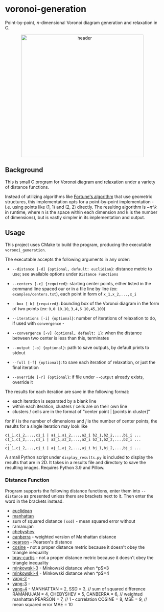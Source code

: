 # voronoi-generation
Point-by-point, *n*-dimensional Voronoi diagram generation and relaxation in C.

<p align="center">
  <img width="400" src="https://media3.giphy.com/media/9FaM4l3F6FLsjvatmk/giphy.gif?cid=790b761167f73c5c8d9807451e5d20ddfc6e121b299f8d03&rid=giphy.gif&ct=g" alt="header">
</p>

## Background 

This is small C program for [Voronoi diagram](https://en.wikipedia.org/wiki/Voronoi_diagram) and [relaxation](https://en.wikipedia.org/wiki/Lloyd%27s_algorithm) under a variety of distance functions.

Instead of utilizing algorithms like [Fortune's algorithm](https://en.wikipedia.org/wiki/Fortune%27s_algorithm) that use geometric structures, this implementation opts for a point-by-point implementation - i.e. using points like (1, 1) and (2, 2) directly. The resulting algorithm is ~*n*^*k* in runtime, where n is the space within each dimension and k is the number of dimensions), but is vastly simpler in its implementation and output.

## Usage

This project uses CMake to build the program, producing the executable `voronoi_generation`.

The executable accepts the following arguments in any order:

- `--distance [-d] {optional, default: euclidian}`: distance metric to use; see available options under `Distance Functions`

- `--centers [-c] {required}`: starting center points, either listed in the command line spaced our or in a file line by line (ex: `examples/centers.txt`), each point in form of `x_1,x_2,...,x_i`

- `--box [-b] {required}`: bounding box of the Voronoi diagram in the form of two points (ex: `0,0 10,10`, `3,4,6 10,45,100`)

- `--iterations [-i] {optional}`: number of iterations of relaxation to do, if used with `convergence` - 

- `--convergence [-v] {optional, default: 1}`: when the distance between two center is less than this, terminates

- `--output [-o] {optional}`: path to save outputs, by default prints to stdout

- `--full [-f] {optional}`: to save each iteration of relaxation, or just the final iteration

- `--override [-r] {optional}`: if file under `--output` already exists, override it

The results for each iteration are save in the following format:
- each iteration is separated by a blank line
- within each iteration, clusters / cells are on their own line
- clusters / cells are in the format of "center point | [points in cluster]"

for if *i* is the number of dimensions and *j* is the number of center points, the results for a single iteration may look like
```
c1_1,c1_2,...,c1_i | a1_1,a1_2,...,a2_i b2_1,b2_2,...,b1_i ...
c1_1,c1_2,...,c1_i | a2_1,a2_2,...,a2_i b2_1,b2_2,...,b2_i ...
...
cj_1,cj_2,...,cj_i | aj_1,aj_2,...,aj_i bj_1,bj_2,...,bj_i ...
```

A small Python script under `display_results.py` is included to display the results that are in 2D. It takes in a results file and directory to save the resulting images. Requires Python 3.9 and Pillow.

### Distance Function

Program supports the following distance functions, enter them into `--distance` as presented unless there are brackets next to it. Then enter the word in the brackets instead.

- [euclidean](https://en.wikipedia.org/wiki/Euclidean_distance) 
- [manhattan](https://en.wikipedia.org/wiki/Taxicab_geometry)
- sum of squared distance `[ssd]` - mean squared error without 
- ramanujan
- [chebyshev](https://en.wikipedia.org/wiki/Chebyshev_distance)
- [canberra](https://en.wikipedia.org/wiki/Canberra_distance) - weighted version of Manhattan distance
- [pearson](https://en.wikipedia.org/wiki/Pearson_correlation_coefficient#Pearson's_distance) - Pearson's distance
- [cosine](https://en.wikipedia.org/wiki/Cosine_similarity) - not a proper distance metric because it doesn't obey the triangle inequality
- [bray-curtis](https://docs.scipy.org/doc/scipy/reference/generated/scipy.spatial.distance.braycurtis.html#scipy.spatial.distance.braycurtis) - not a proper distance metric because it doesn't obey the triangle inequality 
- [minkowski-3](https://en.wikipedia.org/wiki/Minkowski_distance) - Minkowski distance when *p$=3
- [minkowski-4](https://en.wikipedia.org/wiki/Minkowski_distance) - Minkowski distance when *p$=4
- [yang-2](https://www.ccs.neu.edu/home/radivojac/papers/yang_dataminknowldisc_2019.pdf) - 
- [yang-3](https://www.ccs.neu.edu/home/radivojac/papers/yang_dataminknowldisc_2019.pdf) -
- [yang-4](https://www.ccs.neu.edu/home/radivojac/papers/yang_dataminknowldisc_2019.pdf) -
      MANHATTAN = 2,
SSD = 3,  // sum of squared difference
RAMANUJAN = 4,
CHEBYSHEV = 5,
CANBERRA = 6,  // weighted manhattan
PEARSON = 7,  // 1 - correlation
COSINE = 8,
MSE = 9,  // mean squared error
MAE = 10